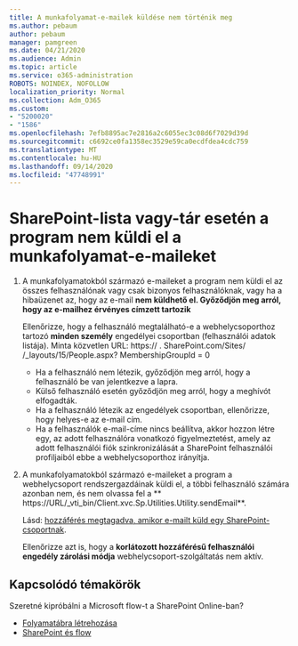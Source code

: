 ```yaml
---
title: A munkafolyamat-e-mailek küldése nem történik meg
ms.author: pebaum
author: pebaum
manager: pamgreen
ms.date: 04/21/2020
ms.audience: Admin
ms.topic: article
ms.service: o365-administration
ROBOTS: NOINDEX, NOFOLLOW
localization_priority: Normal
ms.collection: Adm_O365
ms.custom:
- "5200020"
- "1586"
ms.openlocfilehash: 7efb8895ac7e2816a2c6055ec3c08d6f7029d39d
ms.sourcegitcommit: c6692ce0fa1358ec3529e59ca0ecdfdea4cdc759
ms.translationtype: MT
ms.contentlocale: hu-HU
ms.lasthandoff: 09/14/2020
ms.locfileid: "47748991"
---
```

# <a name="workflow-email-is-not-being-sent-for-a-sharepoint-list-or-library"></a>SharePoint-lista vagy-tár esetén a program nem küldi el a munkafolyamat-e-maileket

1. A munkafolyamatokból származó e-maileket a program nem küldi el az összes felhasználónak vagy csak bizonyos felhasználóknak, vagy ha a hibaüzenet az, hogy az e-mail **nem küldhető el. Győződjön meg arról, hogy az e-mailhez érvényes címzett tartozik**

    Ellenőrizze, hogy a felhasználó megtalálható-e a webhelycsoporthoz tartozó **minden személy** engedélyei csoportban (felhasználói adatok listája).  Minta közvetlen URL: https:// <tenant> . SharePoint.com/Sites/ <sitename> /_layouts/15/People.aspx? MembershipGroupId = 0

    - Ha a felhasználó nem létezik, győződjön meg arról, hogy a felhasználó be van jelentkezve a lapra. 
    - Külső felhasználó esetén győződjön meg arról, hogy a meghívót elfogadták.
    - Ha a felhasználó létezik az engedélyek csoportban, ellenőrizze, hogy helyes-e az e-mail cím.
    - Ha a felhasználók e-mail-címe nincs beállítva, akkor hozzon létre egy, az adott felhasználóra vonatkozó figyelmeztetést, amely az adott felhasználói fiók szinkronizálását a SharePoint felhasználói profiljaiból ebbe a webhelycsoporthoz irányítja.
 
2. A munkafolyamatokból származó e-maileket a program a webhelycsoport rendszergazdáinak küldi el, a többi felhasználó számára azonban nem, és nem olvassa fel a ** <span>https:</span>//URL/_vti_bin/Client.xvc.Sp.Utilities.Utility.sendEmail**.
 

    Lásd: [hozzáférés megtagadva, amikor e-mailt küld egy SharePoint-csoportnak](https://docs.microsoft.com/sharepoint/support/sharing-and-permissions/access-denied-when-send-an-email-to-groups).

    Ellenőrizze azt is, hogy a **korlátozott hozzáférésű felhasználói engedély zárolási módja** webhelycsoport-szolgáltatás nem aktív.


## <a name="related-topics"></a>Kapcsolódó témakörök
Szeretné kipróbálni a Microsoft flow-t a SharePoint Online-ban?
- [Folyamatábra létrehozása](https://support.office.com/article/Create-a-flow-for-a-list-or-library-in-SharePoint-Online-or-OneDrive-for-Business-a9c3e03b-0654-46af-a254-20252e580d01) 
- [SharePoint és flow](https://flow.microsoft.com/blog/sharepoint-and-flow/) 


